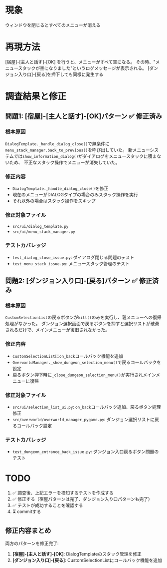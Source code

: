 # 現象

ウィンドウを閉じるとすべてのメニューが消える

# 再現方法

[宿屋]-[主人と話す]-[OK]
を行うと、メニューがすべて空になる。
その時、"メニュースタックが空になりました"というログメッセージが表示される。
[ダンジョン入り口]-[戻る]を押下しても同様に発生する

# 調査結果と修正

## 問題1: [宿屋]-[主人と話す]-[OK]パターン ✅ 修正済み

### 根本原因
`DialogTemplate._handle_dialog_close()`で無条件に`menu_stack_manager.back_to_previous()`を呼び出していた。
新メニューシステムでは`show_information_dialog()`がダイアログをメニュースタックに積まないため、
不正なスタック操作でメニューが消失していた。

### 修正内容
- `DialogTemplate._handle_dialog_close()`を修正
- 現在のメニューがDIALOGタイプの場合のみスタック操作を実行
- それ以外の場合はスタック操作をスキップ

### 修正対象ファイル
- `src/ui/dialog_template.py`
- `src/ui/menu_stack_manager.py`

### テストカバレッジ
- `test_dialog_close_issue.py`: ダイアログ閉じる問題のテスト
- `test_menu_stack_issue.py`: メニュースタック管理のテスト

## 問題2: [ダンジョン入り口]-[戻る]パターン ✅ 修正済み

### 根本原因
`CustomSelectionList`の戻るボタンが`kill()`のみを実行し、親メニューへの復帰処理がなかった。
ダンジョン選択画面で戻るボタンを押すと選択リストが破棄されるだけで、メインメニューが復旧されなかった。

### 修正内容
- `CustomSelectionList`に`on_back`コールバック機能を追加
- `OverworldManager._show_dungeon_selection_menu()`で戻るコールバックを設定
- 戻るボタン押下時に`_close_dungeon_selection_menu()`が実行されメインメニューに復帰

### 修正対象ファイル
- `src/ui/selection_list_ui.py`: `on_back`コールバック追加、戻るボタン処理修正
- `src/overworld/overworld_manager_pygame.py`: ダンジョン選択リストに戻るコールバック設定

### テストカバレッジ  
- `test_dungeon_entrance_back_issue.py`: ダンジョン入口戻るボタン問題のテスト

 # TODO
1. ✅ 調査後、上記エラーを検知するテストを作成する
2. ✅ 修正する（宿屋パターンは完了、ダンジョン入り口パターンも完了）
3. ✅ テストが成功することを確認する
4. ⏳ commitする

## 修正内容まとめ
両方のパターンを修正完了:
1. **[宿屋]-[主人と話す]-[OK]**: DialogTemplateのスタック管理を修正
2. **[ダンジョン入り口]-[戻る]**: CustomSelectionListにコールバック機能を追加

